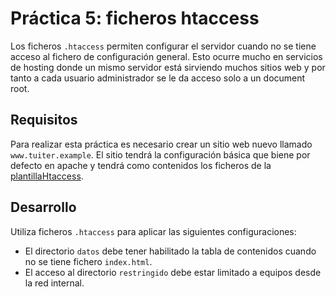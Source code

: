 # Práctica 5: ficheros htaccess

Los ficheros `.htaccess` permiten configurar el servidor cuando no se tiene acceso al fichero de configuración general. Esto ocurre mucho en servicios de hosting donde un mismo servidor está sirviendo muchos sitios web y por tanto a cada usuario administrador se le da acceso solo a un document root.

## Requisitos

Para realizar esta práctica es necesario crear un sitio web nuevo llamado `www.tuiter.example`. El sitio tendrá la configuración básica que biene por defecto en apache y tendrá como contenidos los ficheros de la [plantillaHtaccess](/recursos/plantillaHtaccess/).

## Desarrollo

Utiliza ficheros `.htaccess` para aplicar las siguientes configuraciones:

* El directorio `datos` debe tener habilitado la tabla de contenidos cuando no se tiene fichero `index.html`.
* El acceso al directorio `restringido` debe estar limitado a equipos desde la red internal.
